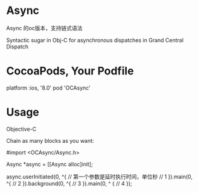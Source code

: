 # Async
Async 的oc版本，支持链式语法    

Syntactic sugar in Obj-C for asynchronous dispatches in Grand Central Dispatch


# CocoaPods, Your Podfile
platform :ios, '8.0'
pod 'OCAsync'


# Usage
Objective-C

Chain as many blocks as you want:

#import <OCAsync/Async.h>

Async *async = [[Async alloc]init];

async.userInitiated(0, ^{    // 第一个参数是延时执行时间，单位秒
    // 1
}).main(0, ^{
    // 2
}).background(0, ^{
    // 3
}).main(0, ^ {
    // 4
});
